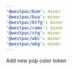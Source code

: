 ```yaml
---
'@westpac/bom': minor
'@westpac/bsa': minor
'@westpac/btfg': minor
'@westpac/rams': minor
'@westpac/stg': minor
'@westpac/wbc': minor
'@westpac/wbg': minor
---
```


Add new pop color token

